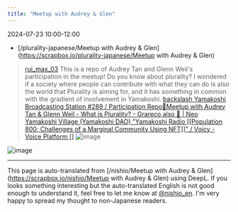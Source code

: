 ```yaml
---
title: "Meetup with Audrey & Glen"
---
```


2024-07-23 10:00-12:00
- [/plurality-japanese/Meetup with Audrey & Glen](https://scrapbox.io/plurality-japanese/Meetup with Audrey & Glen)

> [rui_max_03](https://x.com/rui_max_03/status/1818034513810763790) This is a repo of Audrey Tan and Glenn Weil's participation in the meetup!
>  Do you know about plurality?
>  I wondered if a society where people can contribute with what they can do is also the world that Plurality is aiming for, and it has something in common with the gradient of involvement in Yamakoshi.
>  [backslash Yamakoshi Broadcasting Station #289 / Participation Repo📄Meetup with Audrey Tan & Glenn Weil - What is Plurality? - Grareco also 🎨 | Neo Yamakoshi Village (Yamakoshi DAO) "Yamakoshi Radio [[Population 800; Challenges of a Marginal Community Using NFT]]" / Voicy - Voice Platform []](https://voicy.jp/channel/4030/5700384)
>  ![image](https://gyazo.com/02090d3eb35c99e12572a9d5a60be5e6/thumb/1000)

![image](https://gyazo.com/3736a9c38129ea5d2d144d39dd1cba04/thumb/1000)

---
This page is auto-translated from [/nishio/Meetup with Audrey & Glen](https://scrapbox.io/nishio/Meetup with Audrey & Glen) using DeepL. If you looks something interesting but the auto-translated English is not good enough to understand it, feel free to let me know at [@nishio_en](https://twitter.com/nishio_en). I'm very happy to spread my thought to non-Japanese readers.